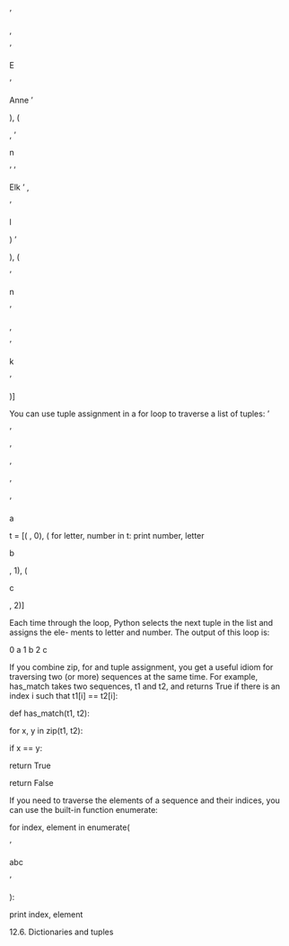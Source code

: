 ’

,

’

E

’

Anne ’

), (

, ’

n

’ ’

Elk ’ ,

’

l

) ’

), (

’

n

’

,

’

k

’

)]

You can use tuple assignment in a for loop to traverse a list of tuples: ’

’

’

’

’

’

a

t = [( , 0), ( for letter, number in t: print number, letter

b

, 1), (

c

, 2)]

Each time through the loop, Python selects the next tuple in the list and assigns the ele- ments to letter and number. The output of this loop is:

0 a 1 b 2 c

If you combine zip, for and tuple assignment, you get a useful idiom for traversing two (or more) sequences at the same time. For example, has_match takes two sequences, t1 and t2, and returns True if there is an index i such that t1[i] == t2[i]:

def has_match(t1, t2):

for x, y in zip(t1, t2):

if x == y:

return True

return False

If you need to traverse the elements of a sequence and their indices, you can use the built-in function enumerate:

for index, element in enumerate(

’

abc

’

):

print index, element

12.6. Dictionaries and tuples